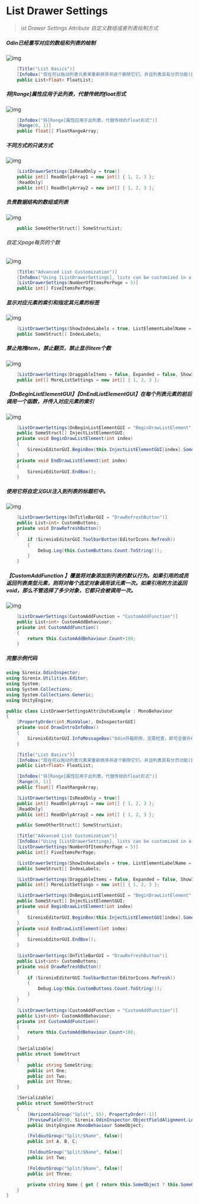 # List Drawer Settings

> *ist Drawer Settings Attribute 自定义数组或者列表绘制方式*

##### Odin已经重写对应的数组和列表的绘制

![img](../image/ListDrawerSettings/post-632-5fb7daf61ffed.gif)

```cs
    [Title("List Basics")]
    [InfoBox("现在可以拖动列表元素来重新排序并逐个删除它们，并且列表具有分页功能(尝试添加大量元素!)您仍然可以从项目视图一次将许多资产拖到列表中—只需将它们拖到列表本身，并将它们插入到您想要添加它们的地方.")]
    public List<float> FloatList;
```

##### 将[Range]属性应用于此列表，代替传统的float形式

![img](../image/ListDrawerSettings/post-632-5fb7daf67c268.gif)

```cs
    [InfoBox("将[Range]属性应用于此列表，代替传统的float形式")]
    [Range(0, 1)]
    public float[] FloatRangeArray;
```

##### 不同方式的只读方式

![img](../image/ListDrawerSettings/post-632-5fb7daf71c682.png)

```cs
    [ListDrawerSettings(IsReadOnly = true)]
    public int[] ReadOnlyArray1 = new int[] { 1, 2, 3 };
    [ReadOnly]
    public int[] ReadOnlyArray2 = new int[] { 1, 2, 3 };
```

##### 负责数据结构的数组或列表

![img](../image/ListDrawerSettings/post-632-5fb7daf7a8b51.png)

```cs
    public SomeOtherStruct[] SomeStructList;
```

###### 自定义page每页的个数

![img](../image/ListDrawerSettings/post-632-5fb7daf868079.gif)

```cs
    [Title("Advanced List Customization")]
    [InfoBox("Using [ListDrawerSettings], lists can be customized in a wide variety of ways.")]
    [ListDrawerSettings(NumberOfItemsPerPage = 5)]
    public int[] FiveItemsPerPage;
```

##### 显示对应元素的索引和指定其元素的标签

![img](../image/ListDrawerSettings/post-632-5fb7daf90e18f.gif)

```cs
    [ListDrawerSettings(ShowIndexLabels = true, ListElementLabelName = "SomeString")]
    public SomeStruct[] IndexLabels;
```

##### 禁止拖拽item，禁止翻页，禁止显示item个数

![img](../image/ListDrawerSettings/post-632-5fb7daf9aa8a9.png)

```cs
    [ListDrawerSettings(DraggableItems = false, Expanded = false, ShowIndexLabels = true, ShowPaging = false, ShowItemCount = false, HideRemoveButton = true)]
    public int[] MoreListSettings = new int[] { 1, 2, 3 };
```

##### 【OnBeginListElementGUI】【OnEndListElementGUI】在每个列表元素的前后调用一个函数，并传入对应元素的索引

![img](../image/ListDrawerSettings/post-632-5fb7daf9f2bda.gif)

```cs
    [ListDrawerSettings(OnBeginListElementGUI = "BeginDrawListElement", OnEndListElementGUI = "EndDrawListElement")]
    public SomeStruct[] InjectListElementGUI;
    private void BeginDrawListElement(int index)
    {
        SirenixEditorGUI.BeginBox(this.InjectListElementGUI[index].SomeString);
    }
    private void EndDrawListElement(int index)
    {
        SirenixEditorGUI.EndBox();
    }
```

##### 使用它将自定义GUI注入到列表的标题栏中。

![img](../image/ListDrawerSettings/post-632-5fb7dafad6550.png)

```cs
    [ListDrawerSettings(OnTitleBarGUI = "DrawRefreshButton")]
    public List<int> CustomButtons;
    private void DrawRefreshButton()
    {
        if (SirenixEditorGUI.ToolbarButton(EditorIcons.Refresh))
        {
            Debug.Log(this.CustomButtons.Count.ToString());
        }
    }
```

##### 【CustomAddFunction 】覆盖将对象添加到列表的默认行为。如果引用的成员返回列表类型元素，则将对每个选定对象调用该元素一次。如果引用的方法返回void，那么不管选择了多少对象，它都只会被调用一次。

![img](../image/ListDrawerSettings/post-632-5fb7dafb96841.gif)

```cs
    [ListDrawerSettings(CustomAddFunction = "CustomAddFunction")]
    public List<int> CustomAddBehaviour;
    private int CustomAddFunction()
    {
        return this.CustomAddBehaviour.Count+100;
    }
```

##### 完整示例代码

```cs
using Sirenix.OdinInspector;
using Sirenix.Utilities.Editor;
using System;
using System.Collections;
using System.Collections.Generic;
using UnityEngine;

public class ListDrawerSettingsAttributeExample : MonoBehaviour
{
    [PropertyOrder(int.MinValue), OnInspectorGUI]
    private void DrawIntroInfoBox()
    {
        SirenixEditorGUI.InfoMessageBox("Odin开箱即用，无需检查，即可全面升级检查器中列表和数组的图形.");
    }

    [Title("List Basics")]
    [InfoBox("现在可以拖动列表元素来重新排序并逐个删除它们，并且列表具有分页功能(尝试添加大量元素!)您仍然可以从项目视图一次将许多资产拖到列表中—只需将它们拖到列表本身，并将它们插入到您想要添加它们的地方.")]
    public List<float> FloatList;

    [InfoBox("将[Range]属性应用于此列表，代替传统的float形式")]
    [Range(0, 1)]
    public float[] FloatRangeArray;

    [ListDrawerSettings(IsReadOnly = true)]
    public int[] ReadOnlyArray1 = new int[] { 1, 2, 3 };
    [ReadOnly]
    public int[] ReadOnlyArray2 = new int[] { 1, 2, 3 };

    public SomeOtherStruct[] SomeStructList;

    [Title("Advanced List Customization")]
    [InfoBox("Using [ListDrawerSettings], lists can be customized in a wide variety of ways.")]
    [ListDrawerSettings(NumberOfItemsPerPage = 5)]
    public int[] FiveItemsPerPage;

    [ListDrawerSettings(ShowIndexLabels = true, ListElementLabelName = "SomeString")]
    public SomeStruct[] IndexLabels;

    [ListDrawerSettings(DraggableItems = false, Expanded = false, ShowIndexLabels = true, ShowPaging = false, ShowItemCount = false, HideRemoveButton = true)]
    public int[] MoreListSettings = new int[] { 1, 2, 3 };

    [ListDrawerSettings(OnBeginListElementGUI = "BeginDrawListElement", OnEndListElementGUI = "EndDrawListElement")]
    public SomeStruct[] InjectListElementGUI;
    private void BeginDrawListElement(int index)
    {
        SirenixEditorGUI.BeginBox(this.InjectListElementGUI[index].SomeString);
    }
    private void EndDrawListElement(int index)
    {
        SirenixEditorGUI.EndBox();
    }

    [ListDrawerSettings(OnTitleBarGUI = "DrawRefreshButton")]
    public List<int> CustomButtons;
    private void DrawRefreshButton()
    {
        if (SirenixEditorGUI.ToolbarButton(EditorIcons.Refresh))
        {
            Debug.Log(this.CustomButtons.Count.ToString());
        }
    }

    [ListDrawerSettings(CustomAddFunction = "CustomAddFunction")]
    public List<int> CustomAddBehaviour;
    private int CustomAddFunction()
    {
        return this.CustomAddBehaviour.Count+100;
    }

    [Serializable]
    public struct SomeStruct
    {
        public string SomeString;
        public int One;
        public int Two;
        public int Three;
    }

    [Serializable]
    public struct SomeOtherStruct
    {
        [HorizontalGroup("Split", 55), PropertyOrder(-1)]
        [PreviewField(50, Sirenix.OdinInspector.ObjectFieldAlignment.Left), HideLabel]
        public UnityEngine.MonoBehaviour SomeObject;

        [FoldoutGroup("Split/$Name", false)]
        public int A, B, C;

        [FoldoutGroup("Split/$Name", false)]
        public int Two;

        [FoldoutGroup("Split/$Name", false)]
        public int Three;

        private string Name { get { return this.SomeObject ? this.SomeObject.name : "Null"; } }
    }
}
```